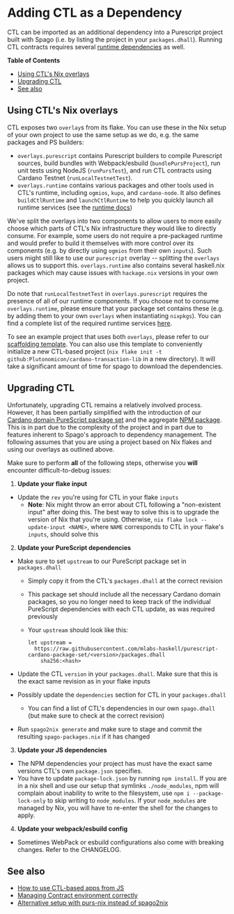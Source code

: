 # Adding CTL as a Dependency

CTL can be imported as an additional dependency into a Purescript project built with Spago (i.e. by listing the project in your `packages.dhall`). Running CTL contracts requires several [runtime dependencies](./runtime.md) as well.

**Table of Contents**
<!-- START doctoc generated TOC please keep comment here to allow auto update -->
<!-- DON'T EDIT THIS SECTION, INSTEAD RE-RUN doctoc TO UPDATE -->

- [Using CTL's Nix overlays](#using-ctls-nix-overlays)
- [Upgrading CTL](#upgrading-ctl)
- [See also](#see-also)

<!-- END doctoc generated TOC please keep comment here to allow auto update -->

## Using CTL's Nix overlays

CTL exposes two `overlay`s from its flake. You can use these in the Nix setup of your own project to use the same setup as we do, e.g. the same packages and PS builders:

- `overlays.purescript` contains Purescript builders to compile Purescript sources, build bundles with Webpack/esbuild (`bundlePursProject`), run unit tests using NodeJS (`runPursTest`), and run CTL contracts using Cardano Testnet (`runLocalTestnetTest`).
- `overlays.runtime` contains various packages and other tools used in CTL's runtime, including `ogmios`, `kupo`, and `cardano-node`. It also defines `buildCtlRuntime` and `launchCtlRuntime` to help you quickly launch all runtime services (see the [runtime docs](./runtime.md))

We've split the overlays into two components to allow users to more easily choose which parts of CTL's Nix infrastructure they would like to directly consume. For example, some users do not require a pre-packaged runtime and would prefer to build it themselves with more control over its components (e.g. by directly using `ogmios` from their own `inputs`). Such users might still like to use our `purescript` overlay -- splitting the `overlays` allows us to support this. `overlays.runtime` also contains several haskell.nix packages which may cause issues with `hackage.nix` versions in your own project.

Do note that `runLocalTestnetTest` in `overlays.purescript` requires the presence of all of our runtime components. If you choose not to consume `overlays.runtime`, please ensure that your package set contains these (e.g. by adding them to your own `overlays` when instantiating `nixpkgs`). You can find a complete list of the required runtime services [here](./cardano-testnet-testing.md#architecture).

To see an example project that uses both `overlays`, please refer to our [scaffolding template](../templates/ctl-scaffold/flake.nix). You can also use this template to conveniently initialize a new CTL-based project (`nix flake init -t github:Plutonomicon/cardano-transaction-lib` in a new directory). It will take a significant amount of time for spago to download the dependencies.

## Upgrading CTL
Unfortunately, upgrading CTL remains a relatively involved process. However, it has been partially simplified with the introduction of our [Cardano domain PureScript package set](https://github.com/mlabs-haskell/purescript-cardano-package-set) and the aggregate [NPM package](https://github.com/mlabs-haskell/purescript-cardano-package-set). This is in part due to the complexity of the project and in part due to features inherent to Spago's approach to dependency management. The following assumes that you are using a project based on Nix flakes and using our overlays as outlined above.

Make sure to perform **all** of the following steps, otherwise you **will** encounter difficult-to-debug issues:

1. **Update your flake input**

- Update the `rev` you're using for CTL in your flake `inputs`
  - **Note**: Nix might throw an error about CTL following a "non-existent input" after doing this. The best way to solve this is to upgrade the version of Nix that you're using. Otherwise, `nix flake lock --update-input <NAME>`, where `NAME` corresponds to CTL in your flake's `inputs`, should solve this

2. **Update your PureScript dependencies**

- Make sure to set `upstream` to our PureScript package set in `packages.dhall`
  
  - Simply copy it from the CTL's `packages.dhall` at the correct revision
  - This package set should include all the necessary Cardano domain packages, so you no longer need to keep track of the individual PureScript dependencies with each CTL update, as was required previously
  - Your `upstream` should look like this:
    
    ```dhall
    let upstream =
      https://raw.githubusercontent.com/mlabs-haskell/purescript-cardano-package-set/<version>/packages.dhall
        sha256:<hash>
    ```

- Update the CTL `version` in your `packages.dhall`. Make sure that this is the exact same revision as in your flake inputs
- Possibly update the `dependencies` section for CTL in your `packages.dhall`

  - You can find a list of CTL's dependencies in our own `spago.dhall` (but make sure to check at the correct revision)

- Run `spago2nix generate` and make sure to stage and commit the resulting `spago-packages.nix` if it has changed

3. **Update your JS dependencies**

- The NPM dependencies your project has must have the exact same versions CTL's own `package.json` specifies.
- You have to update `package-lock.json` by running `npm install`. If you are in a nix shell and use our setup that symlinks `./node_modules`, npm will complain about inability to write to the filesystem, use `npm i --package-lock-only` to skip writing to `node_modules`. If your `node_modules` are managed by Nix, you will have to re-enter the shell for the changes to apply.

4. **Update your webpack/esbuild config**

- Sometimes WebPack or esbuild configurations also come with breaking changes. Refer to the CHANGELOG.

## See also

- [How to use CTL-based apps from JS](./using-from-js.md)
- [Managing Contract environment correctly](./contract-environment.md)
- [Alternative setup with purs-nix instead of spago2nix](https://github.com/LovelaceAcademy/cardano-transaction-lib/tree/develop/templates/la-scaffold)
